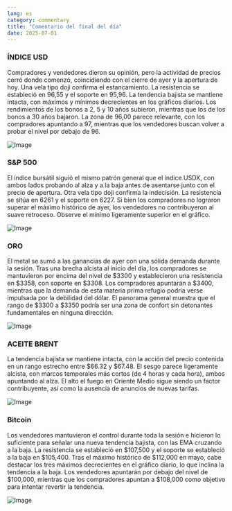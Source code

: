 ```yaml
---
lang: es
category: commentary
title: "Comentario del final del día"
date: 2025-07-01
---
```


### ÍNDICE USD

Compradores y vendedores dieron su opinión, pero la actividad de precios cerró donde comenzó, coincidiendo con el cierre de ayer y la apertura de hoy. Una vela tipo doji confirma el estancamiento. La resistencia se estableció en 96,55 y el soporte en 95,96. La tendencia bajista se mantiene intacta, con máximos y mínimos decrecientes en los gráficos diarios. Los rendimientos de los bonos a 2, 5 y 10 años subieron, mientras que los de los bonos a 30 años bajaron. La zona de 96,00 parece relevante, con los compradores apuntando a 97, mientras que los vendedores buscan volver a probar el nivel por debajo de 96.

![Image](https://markleighedu.github.io/img/Jul-2025/01-Jul-2025/usdindex.jpg)

### S&P 500

El índice bursátil siguió el mismo patrón general que el índice USDX, con ambos lados probando al alza y a la baja antes de asentarse junto con el precio de apertura. Otra vela tipo doji confirma la indecisión. La resistencia se sitúa en 6261 y el soporte en 6227. Si bien los compradores no lograron superar el máximo histórico de ayer, los vendedores no contribuyeron al suave retroceso. Observe el mínimo ligeramente superior en el gráfico.

![Image](https://markleighedu.github.io/img/Jul-2025/01-Jul-2025/sp500.jpg)

### ORO

El metal se sumó a las ganancias de ayer con una sólida demanda durante la sesión. Tras una brecha alcista al inicio del día, los compradores se mantuvieron por encima del nivel de $3300 y establecieron una resistencia en $3358, con soporte en $3308. Los compradores apuntarán a $3400, mientras que la demanda de esta materia prima refugio podría verse impulsada por la debilidad del dólar. El panorama general muestra que el rango de $3300 a $3350 podría ser una zona de confort sin detonantes fundamentales en ninguna dirección.

![Image](https://markleighedu.github.io/img/Jul-2025/01-Jul-2025/gold.jpg)

### ACEITE BRENT

La tendencia bajista se mantiene intacta, con la acción del precio contenida en un rango estrecho entre $66.32 y $67.48. El sesgo parece ligeramente alcista, con marcos temporales más cortos (de 4 horas y cada hora), ambos apuntando al alza. El alto el fuego en Oriente Medio sigue siendo un factor contribuyente, así como la ausencia de anuncios de nuevas tarifas.

![Image](https://markleighedu.github.io/img/Jul-2025/01-Jul-2025/brentoil.jpg)

### Bitcoin

Los vendedores mantuvieron el control durante toda la sesión e hicieron lo suficiente para señalar una nueva tendencia bajista, con las EMA cruzando a la baja. La resistencia se estableció en $107,500 y el soporte se estableció a la baja en $105,400. Tras el máximo histórico de $112,000 en mayo, cabe destacar los tres máximos decrecientes en el gráfico diario, lo que inclina la tendencia a la baja. Los vendedores apuntarán por debajo del nivel de $100,000, mientras que los compradores apuntan a $108,000 como objetivo para intentar revertir la tendencia.

![Image](https://markleighedu.github.io/img/Jul-2025/01-Jul-2025/bitcoin.jpg)

